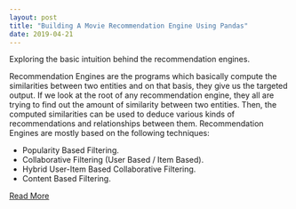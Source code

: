 ```yaml
---
layout: post
title: "Building A Movie Recommendation Engine Using Pandas"
date: 2019-04-21
---
```


Exploring the basic intuition behind the recommendation engines.

Recommendation Engines are the programs which basically compute the similarities between two entities and on that basis, they give us the targeted output. If we look at the root of any recommendation engine, they all are trying to find out the amount of similarity between two entities. Then, the computed similarities can be used to deduce various kinds of recommendations and relationships between them.
Recommendation Engines are mostly based on the following techniques:
- Popularity Based Filtering.
- Collaborative Filtering (User Based / Item Based).
- Hybrid User-Item Based Collaborative Filtering.
- Content Based Filtering.

[Read More](https://towardsdatascience.com/building-a-movie-recommendation-engine-using-pandas-e0a105ed6762)
